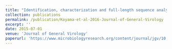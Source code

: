 ```yaml
---
title: "Identification, characterization and full-length sequence analysis of a novel dsRNA virus isolated from the arboreal ant *Camponotus yamaokai*"
collection: publications
permalink: /publication/Koyama-et-al-2016-Journal-of-General-Virology
excerpt: ''
date: 2015-07-01
venue: 'Journal of General Virology'
paperurl: 'https://www.microbiologyresearch.org/content/journal/jgv/10.1099/vir.0.000126'
---
```


<!-- 論文の要約・解説など入れたければここ打つ -->
